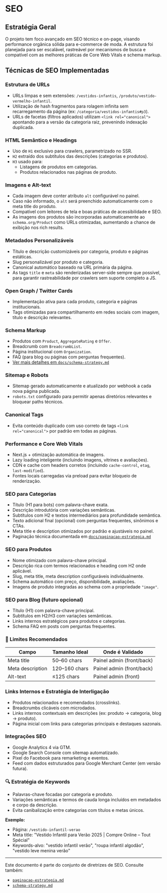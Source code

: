 # SEO

## Estratégia Geral
O projeto tem foco avançado em SEO técnico e on-page, visando performance orgânica sólida para e-commerce de moda. A estrutura foi planejada para ser escalável, rastreável por mecanismos de busca e compatível com as melhores práticas de Core Web Vitals e schema markup.

## Técnicas de SEO Implementadas

### Estrutura de URLs
- URLs limpas e sem extensões: `/vestidos-infantis`, `/produto/vestido-vermelho-infantil`.
- Utilização de hash fragmentos para rolagem infinita sem recarregamento da página (ex: `/categoria/vestidos-infantis#p3`).
- URLs de facetas (filtros aplicados) utilizam `<link rel="canonical">` apontando para a versão da categoria raiz, prevenindo indexação duplicada.

### HTML Semântico e Headings
- Uso de `H1` exclusivo para crawlers, parametrizado no SSR.
- `H2` extraído dos subtítulos das descrições (categorias e produtos).
- `H3` usado para:
  - Listagens de produtos em categorias.
  - Produtos relacionados nas páginas de produto.

### Imagens e Alt-text
- Cada imagem deve conter atributo `alt` configurável no painel.
- Caso não informado, o `alt` será preenchido automaticamente com o meta title do produto.
- Compatível com leitores de tela e boas práticas de acessibilidade e SEO.
- As imagens dos produtos são incorporadas automaticamente ao `schema.org/Product` como URLs otimizadas, aumentando a chance de exibição nos rich results.

### Metadados Personalizáveis
- Título e descrição customizáveis por categoria, produto e páginas estáticas.
- Slug personalizável por produto e categoria.
- Canonical automático baseado na URL primária da página.
- As tags `title` e `meta` são renderizadas server-side sempre que possível, para garantir rastreabilidade por crawlers sem suporte completo a JS.

### Open Graph / Twitter Cards
- Implementação ativa para cada produto, categoria e páginas institucionais.
- Tags otimizadas para compartilhamento em redes sociais com imagem, título e descrição relevantes.

### Schema Markup
- Produtos com `Product`, `AggregateRating` e `Offer`.
- Breadcrumb com `BreadcrumbList`.
- Página institucional com `Organization`.
- FAQ (para blog ou páginas com perguntas frequentes).
- [Ver mais detalhes em `docs/schema-strategy.md`](./schema-strategy.md)

### Sitemap e Robots
- Sitemap gerado automaticamente e atualizado por webhook a cada nova página publicada.
- `robots.txt` configurado para permitir apenas diretórios relevantes e bloquear paths técnicos.

### Canonical Tags
- Evita conteúdo duplicado com uso correto de tags `<link rel="canonical">` por padrão em todas as páginas.

### Performance e Core Web Vitals
- Next.js + otimização automática de imagens.
- Lazy loading inteligente (incluindo imagens, vitrines e avaliações).
- CDN e cache com headers corretos (incluindo `cache-control`, `etag`, `last-modified`).
- Fontes locais carregadas via preload para evitar bloqueio de renderização.

### SEO para Categorias
- Título (H1 para bots) com palavra-chave exata.
- Descrição introdutória com variações semânticas.
- Subtítulos com H2 e textos intermediários para profundidade semântica.
- Texto adicional final (opcional) com perguntas frequentes, sinônimos e CTAs.
- Meta title e description otimizados por padrão e ajustáveis no painel.
- Paginação técnica documentada em [`docs/paginacao-estrategia.md`](./paginacao-estrategia.md)

### SEO para Produtos
- Nome otimizado com palavra-chave principal.
- Descrição rica com termos relacionados e heading com H2 onde aplicável.
- Slug, meta title, meta description configuráveis individualmente.
- Schema automático com preço, disponibilidade, avaliações.
- Imagens de produto integradas ao schema com a propriedade `"image"`.

### SEO para Blog (futuro opcional)
- Título (H1) com palavra-chave principal.
- Subtítulos em H2/H3 com variações semânticas.
- Links internos estratégicos para produtos e categorias.
- Schema FAQ em posts com perguntas frequentes.

### 📏 Limites Recomendados
| Campo               | Tamanho Ideal | Onde é Validado            |
|---------------------|---------------|----------------------------|
| Meta title          | 50–60 chars   | Painel admin (front/back) |
| Meta description    | 120–160 chars | Painel admin (front/back) |
| Alt-text            | ≤125 chars    | Painel admin (front)      |

### Links Internos e Estratégia de Interligação
- Produtos relacionados e recomendados (crosslinks).
- Breadcrumbs clicáveis com microdados.
- Links internos contextuais em descrições (ex: produto → categoria, blog → produto).
- Página inicial com links para categorias principais e destaques sazonais.

### Integrações SEO
- Google Analytics 4 via GTM.
- Google Search Console com sitemap automatizado.
- Pixel do Facebook para remarketing e eventos.
- Feed com dados estruturados para Google Merchant Center (em versão futura).

### 🔍 Estratégia de Keywords
- Palavras-chave focadas por categoria e produto.
- Variações semânticas e termos de cauda longa incluídos em metadados e corpo da descrição.
- Evita canibalização entre categorias com títulos e metas únicos.

**Exemplo:**
- Página: `/vestido-infantil-verao`
- Meta title: "Vestido Infantil para Verão 2025 | Compre Online – Tout Spécial"
- Keywords-alvo: "vestido infantil verão", "roupa infantil algodão", "vestido leve menina verão"

---

Este documento é parte do conjunto de diretrizes de SEO. Consulte também:
- [`paginacao-estrategia.md`](./paginacao-estrategia.md)
- [`schema-strategy.md`](./schema-strategy.md)
